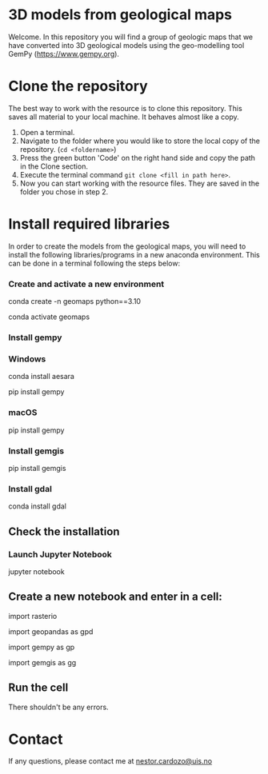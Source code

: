# 3D models from geological maps

Welcome. In this repository you will find a group of geologic maps that we have converted into 3D geological models using the geo-modelling tool GemPy (https://www.gempy.org). 

# Clone the repository

The best way to work with the resource is to clone this repository. This saves all material to your local machine. It behaves almost like a copy.
1. Open a terminal.
2. Navigate to the folder where you would like to store the local copy of the repository. (`cd <foldername>`)
3. Press the green button 'Code' on the right hand side and copy the path in the Clone section.
4. Execute the terminal command `git clone <fill in path here>`.
5. Now you can start working with the resource files. They are saved in the folder you chose in step 2.

# Install required libraries

In order to create the models from the geological maps, you will need to install the following libraries/programs in a new anaconda environment. This can be done in a terminal following the steps below:

### Create and activate a new environment

conda create -n geomaps python==3.10

conda activate geomaps

### Install gempy

### Windows

conda install aesara

pip install gempy

### macOS

pip install gempy

### Install gemgis

pip install gemgis

### Install gdal

conda install gdal

## Check the installation

### Launch Jupyter Notebook 

jupyter notebook

## Create a new notebook and enter in a cell:

import rasterio

import geopandas as gpd

import gempy as gp

import gemgis as gg

## Run the cell 

There shouldn't be any errors.

# Contact

If any questions, please contact me at [nestor.cardozo@uis.no](mailto:nestor.cardozo@uis.no)